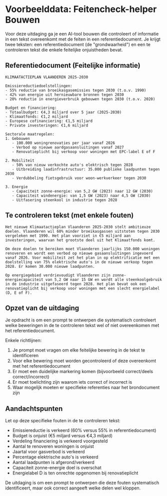 # Voorbeelddata: Feitencheck-helper Bouwen

Voor deze uitdaging ga je een AI-tool bouwen die controleert of informatie in een tekst overeenkomt met de feiten in een referentiedocument. Je krijgt twee teksten: een referentiedocument (de "grondwaarheid") en een te controleren tekst die enkele feitelijke onjuistheden bevat.

## Referentiedocument (Feitelijke informatie)

```
KLIMAATACTIEPLAN VLAANDEREN 2025-2030

Emissiereductiedoelstellingen:
- 55% reductie van broeikasgasemissies tegen 2030 (t.o.v. 1990)
- 42% van energie uit hernieuwbare bronnen tegen 2030
- 20% reductie in energieverbruik gebouwen tegen 2030 (t.o.v. 2020)

Budget en financiering:
- Totaalbudget: €4,3 miljard over 5 jaar (2025-2030)
- Klimaatfonds: €1,2 miljard
- Europese cofinanciering: €1,5 miljard
- Private investeringen: €1,6 miljard

Sectorale maatregelen:
1. Gebouwen
   - 100.000 woningrenovaties per jaar vanaf 2026
   - Verbod op nieuwe aardgasaansluitingen vanaf 2027
   - Renovatieplicht bij verkoop voor woningen met EPC-label E of F

2. Mobiliteit
   - 50% van nieuw verkochte auto's elektrisch tegen 2028
   - Uitbreiding laadinfrastructuur: 35.000 publieke laadpunten tegen 2030
   - Verdubbeling fietsgebruik voor woon-werkverkeer tegen 2030

3. Energie
   - Capaciteit zonne-energie: van 5,2 GW (2023) naar 12 GW (2030)
   - Capaciteit windenergie: van 1,5 GW (2023) naar 4,5 GW (2030)
   - Uitfasering steenkool in industrie tegen 2028
```

## Te controleren tekst (met enkele fouten)

```
Het nieuwe Klimaatactieplan Vlaanderen 2025-2030 stelt ambitieuze doelen. Vlaanderen wil 60% minder broeikasgassen uitstoten tegen 2030 vergeleken met 1990. Het plan voorziet in €5 miljard aan investeringen, waarvan het grootste deel uit het Klimaatfonds komt.

Om deze doelen te bereiken moet Vlaanderen jaarlijks 150.000 woningen renoveren en wordt een verbod op nieuwe gasaansluitingen ingevoerd vanaf 2026. Voor mobiliteit zet het plan in op elektrificatie met een doelstelling van 75% elektrische auto's in de nieuwe verkoop tegen 2028. Er komen 30.000 nieuwe laadpunten.

Op energiegebied verdrievoudigt Vlaanderen zijn zonne-energiecapaciteit van 5,2 GW naar 15 GW en wordt alle steenkoolgebruik in de industrie uitgefaseerd tegen 2028. Het plan bevat ook een renovatieplicht bij verkoop voor woningen met een slecht energielabel (D, E of F).
```

## Opzet van de uitdaging

Je opdracht is om een prompt te ontwerpen die systematisch controleert welke beweringen in de te controleren tekst wel of niet overeenkomen met het referentiedocument.

Enkele richtlijnen:
1. Je prompt moet vragen om elke feitelijke bewering in de tekst te identificeren
2. Voor elke bewering moet worden gecontroleerd of deze overeenkomt met het referentiedocument
3. Er moet een duidelijke markering komen (bijvoorbeeld correct/deels correct/incorrect)
4. Er moet toelichting zijn waarom iets correct of incorrect is
5. Waar mogelijk moeten er specifieke referenties naar het brondocument zijn

## Aandachtspunten

Let op deze specifieke fouten in de te controleren tekst:
- Emissiereductie is verkeerd (60% versus 55% in referentiedocument)
- Budget is onjuist (€5 miljard versus €4,3 miljard)
- Verdeling financiering is verkeerd voorgesteld
- Aantal te renoveren woningen is onjuist
- Jaartal voor gasverbod is verkeerd
- Percentage elektrische auto's is verkeerd
- Aantal laadpunten is afgerond/verkeerd
- Capaciteit zonne-energie doel is overschat
- Energielabel D is ten onrechte opgenomen bij renovatieplicht

De uitdaging is om een prompt te ontwerpen die deze fouten systematisch identificeert, maar ook correct aangeeft welke delen wel kloppen.